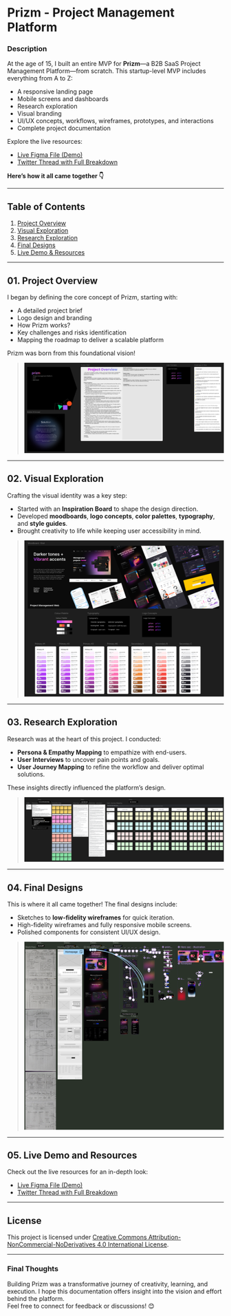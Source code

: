 # **Prizm - Project Management Platform**

### **Description**  
At the age of 15, I built an entire MVP for **Prizm**—a B2B SaaS Project Management Platform—from scratch. This startup-level MVP includes everything from A to Z:  
- A responsive landing page
- Mobile screens and dashboards  
- Research exploration  
- Visual branding  
- UI/UX concepts, workflows, wireframes, prototypes, and interactions  
- Complete project documentation  

Explore the live resources:  
- [Live Figma File (Demo)](https://figma.com/design/B1zfviG8CBnRPFKMC1RwW4/Prizm---Project-Management-Platform-v1.0?node-id=1-15&amp;t=csdfIyqkUW9K0Lfa-1)  
- [Twitter Thread with Full Breakdown](https://x.com/rahul_lash37185/status/1843861494674665922)  

**Here’s how it all came together 👇**

---

## **Table of Contents**  
1. [Project Overview](#01-project-overview)  
2. [Visual Exploration](#02-visual-exploration)  
3. [Research Exploration](#03-research-exploration)  
4. [Final Designs](#04-final-designs)  
5. [Live Demo & Resources](#05-live-demo-and-resources)  

---

## **01. Project Overview**  
I began by defining the core concept of Prizm, starting with:  
- A detailed project brief  
- Logo design and branding  
- How Prizm works?  
- Key challenges and risks identification  
- Mapping the roadmap to deliver a scalable platform  

Prizm was born from this foundational vision!  

> ![Project Overview](docs/01-project-overview.png)  

---

## **02. Visual Exploration**  
Crafting the visual identity was a key step:  
- Started with an **Inspiration Board** to shape the design direction.  
- Developed **moodboards**, **logo concepts**, **color palettes**, **typography**, and **style guides**.  
- Brought creativity to life while keeping user accessibility in mind.  

> ![Visual Exploration](docs/02-visual-exploration.png)  

---

## **03. Research Exploration**  
Research was at the heart of this project. I conducted:  
- **Persona & Empathy Mapping** to empathize with end-users.  
- **User Interviews** to uncover pain points and goals.  
- **User Journey Mapping** to refine the workflow and deliver optimal solutions.  

These insights directly influenced the platform’s design.  

> ![Research Exploration](docs/03-research-exploration.png)  

---

## **04. Final Designs**  
This is where it all came together! The final designs include:  
- Sketches to **low-fidelity wireframes** for quick iteration.  
- High-fidelity wireframes and fully responsive mobile screens.  
- Polished components for consistent UI/UX design.  

> ![Final Designs](docs/04-final-designs.png)  

---

## **05. Live Demo and Resources**  
Check out the live resources for an in-depth look:  
- [Live Figma File (Demo)](https://figma.com/design/B1zfviG8CBnRPFKMC1RwW4/Prizm---Project-Management-Platform-v1.0?node-id=1-15&amp;t=csdfIyqkUW9K0Lfa-1)  
- [Twitter Thread with Full Breakdown](https://x.com/rahul_lash37185/status/1843861494674665922)  

---

## **License**  
This project is licensed under [Creative Commons Attribution-NonCommercial-NoDerivatives 4.0 International License](LICENSE).  

---

### **Final Thoughts**  
Building Prizm was a transformative journey of creativity, learning, and execution. I hope this documentation offers insight into the vision and effort behind the platform.  
Feel free to connect for feedback or discussions! 😊
